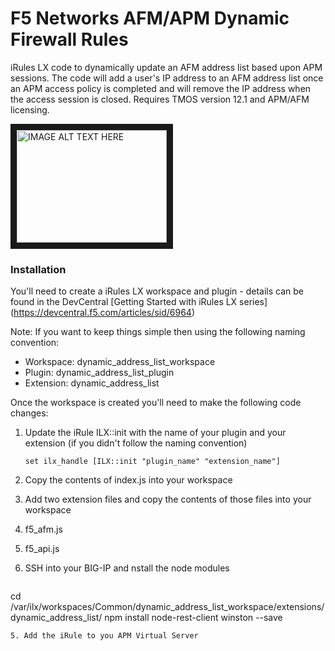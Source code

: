 # F5 Networks AFM/APM Dynamic Firewall Rules

iRules LX code to dynamically update an AFM address list based upon APM sessions.  The code will add a user's IP address to an AFM address list once an APM access policy is completed and will remove the IP address when the access session is closed. Requires TMOS version 12.1 and APM/AFM licensing.

<a href="http://www.youtube.com/watch?feature=player_embedded&v=Wh_gINQLqQw
" target="_blank"><img src="http://img.youtube.com/vi/Wh_gINQLqQw/0.jpg" 
alt="IMAGE ALT TEXT HERE" width="240" height="180" border="10" /></a>

### Installation 
You'll need to create a iRules LX workspace and plugin - details can be found in the DevCentral [Getting Started with iRules LX series] (https://devcentral.f5.com/articles/sid/6964)

Note: If you want to keep things simple then using the following naming convention:

* Workspace: dynamic_address_list_workspace
* Plugin: dynamic_address_list_plugin
* Extension: dynamic_address_list

Once the workspace is created you'll need to make the following code changes:

1. Update the iRule ILX::init with the name of your plugin and your extension (if you didn't follow the naming convention)

   ```set ilx_handle [ILX::init "plugin_name" "extension_name"]```

2. Copy the contents of index.js into your workspace
3. Add two extension files and copy the contents of those files into your workspace
  1. f5_afm.js
  2. f5_api.js
4. SSH into your BIG-IP and nstall the node modules 

   ```
cd /var/ilx/workspaces/Common/dynamic_address_list_workspace/extensions/dynamic_address_list/
npm install node-rest-client winston --save
```
5. Add the iRule to you APM Virtual Server
